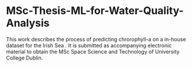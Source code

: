 # MSc-Thesis-ML-for-Water-Quality-Analysis
This work describes the process of predicting chrorophyll-a on a in-house dataset for the Irish Sea . It is submitted as accompanying electronic material to obtain the MSc Space Science and Technology of University College Dublin.
